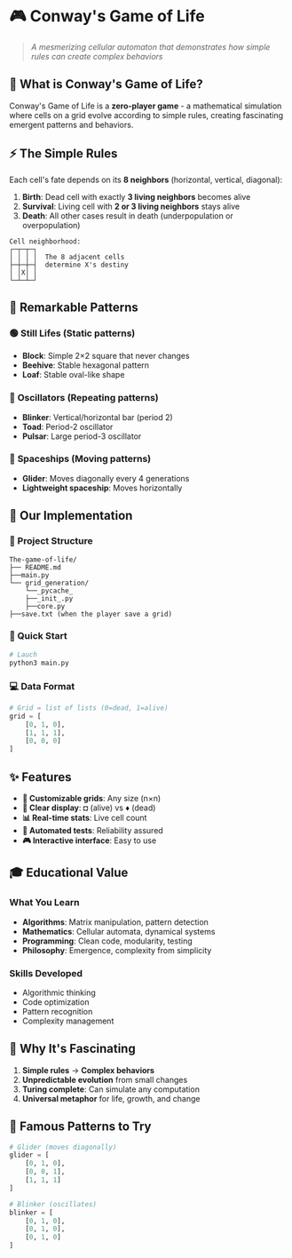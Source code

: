 # 🎮 Conway's Game of Life

> *A mesmerizing cellular automaton that demonstrates how simple rules can create complex behaviors*

## 🔬 What is Conway's Game of Life?

Conway's Game of Life is a **zero-player game** - a mathematical simulation where cells on a grid evolve according to simple rules, creating fascinating emergent patterns and behaviors.

## ⚡ The Simple Rules

Each cell's fate depends on its **8 neighbors** (horizontal, vertical, diagonal):

1. **Birth**: Dead cell with exactly **3 living neighbors** becomes alive
2. **Survival**: Living cell with **2 or 3 living neighbors** stays alive  
3. **Death**: All other cases result in death (underpopulation or overpopulation)

```
Cell neighborhood:
┌─┬─┬─┐
│ │ │ │  The 8 adjacent cells
├─┼─┼─┤  determine X's destiny
│ │X│ │  
└─┴─┴─┘
```

## 🌟 Remarkable Patterns

### 🟢 **Still Lifes** (Static patterns)
- **Block**: Simple 2×2 square that never changes
- **Beehive**: Stable hexagonal pattern
- **Loaf**: Stable oval-like shape

### 🔄 **Oscillators** (Repeating patterns)
- **Blinker**: Vertical/horizontal bar (period 2)
- **Toad**: Period-2 oscillator
- **Pulsar**: Large period-3 oscillator

### 🚀 **Spaceships** (Moving patterns)
- **Glider**: Moves diagonally every 4 generations
- **Lightweight spaceship**: Moves horizontally

## 🎯 Our Implementation

### 📁 Project Structure
```
The-game-of-life/
├── README.md
├──main.py
└── grid_generation/
    └──_pycache_
    ├──_init_.py
    ├──core.py
├──save.txt (when the player save a grid)
```

### 🚀 Quick Start
```bash
# Lauch
python3 main.py

```

### 💻 Data Format
```python
# Grid = list of lists (0=dead, 1=alive)
grid = [
    [0, 1, 0],
    [1, 1, 1],
    [0, 0, 0]
]
```

## ✨ Features

- **🎲 Customizable grids**: Any size (n×n)
- **🎨 Clear display**: ◘ (alive) vs ♦ (dead)
- **📊 Real-time stats**: Live cell count
- **🧪 Automated tests**: Reliability assured
- **🎮 Interactive interface**: Easy to use

## 🎓 Educational Value

### What You Learn
- **Algorithms**: Matrix manipulation, pattern detection
- **Mathematics**: Cellular automata, dynamical systems  
- **Programming**: Clean code, modularity, testing
- **Philosophy**: Emergence, complexity from simplicity

### Skills Developed
- Algorithmic thinking
- Code optimization
- Pattern recognition
- Complexity management

## 🌟 Why It's Fascinating

1. **Simple rules** → **Complex behaviors**
2. **Unpredictable evolution** from small changes
3. **Turing complete**: Can simulate any computation
4. **Universal metaphor** for life, growth, and change

## 🎨 Famous Patterns to Try

```python
# Glider (moves diagonally)
glider = [
    [0, 1, 0],
    [0, 0, 1], 
    [1, 1, 1]
]

# Blinker (oscillates)
blinker = [
    [0, 1, 0],
    [0, 1, 0],
    [0, 1, 0]
]
```
